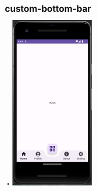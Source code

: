 # custom-bottom-bar

- <img src="https://github.com/kareem96/custom-bottom-bar/blob/master/screenshots/img.png" width="250"/>
